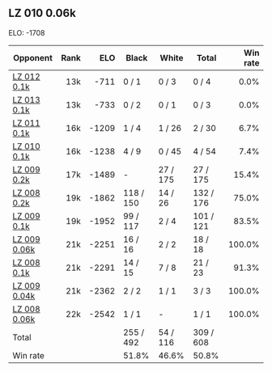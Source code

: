 ## LZ 010 0.06k ##

ELO: -1708

Opponent | Rank | ELO | Black | White | Total | Win rate
---------|-----:|----:|-------|-------|-------|-------:
[LZ 012 0.1k](LZ%20012%200.1k.md) | 13k | -711 | 0 / 1 | 0 / 3 | 0 / 4 | 0.0%
[LZ 013 0.1k](LZ%20013%200.1k.md) | 13k | -733 | 0 / 2 | 0 / 1 | 0 / 3 | 0.0%
[LZ 011 0.1k](LZ%20011%200.1k.md) | 16k | -1209 | 1 / 4 | 1 / 26 | 2 / 30 | 6.7%
[LZ 010 0.1k](LZ%20010%200.1k.md) | 16k | -1238 | 4 / 9 | 0 / 45 | 4 / 54 | 7.4%
[LZ 009 0.2k](LZ%20009%200.2k.md) | 17k | -1489 | - | 27 / 175 | 27 / 175 | 15.4%
[LZ 008 0.2k](LZ%20008%200.2k.md) | 19k | -1862 | 118 / 150 | 14 / 26 | 132 / 176 | 75.0%
[LZ 009 0.1k](LZ%20009%200.1k.md) | 19k | -1952 | 99 / 117 | 2 / 4 | 101 / 121 | 83.5%
[LZ 009 0.06k](LZ%20009%200.06k.md) | 21k | -2251 | 16 / 16 | 2 / 2 | 18 / 18 | 100.0%
[LZ 008 0.1k](LZ%20008%200.1k.md) | 21k | -2291 | 14 / 15 | 7 / 8 | 21 / 23 | 91.3%
[LZ 009 0.04k](LZ%20009%200.04k.md) | 21k | -2362 | 2 / 2 | 1 / 1 | 3 / 3 | 100.0%
[LZ 008 0.06k](LZ%20008%200.06k.md) | 22k | -2542 | 1 / 1 | - | 1 / 1 | 100.0%
Total | | | 255 / 492 | 54 / 116 | 309 / 608 | 
Win rate| | | 51.8% | 46.6% | 50.8% | 
